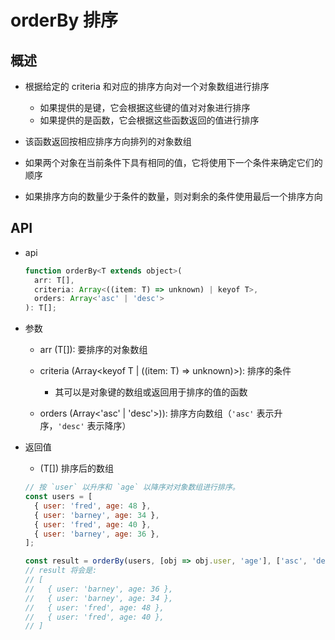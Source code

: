 # orderBy 排序

## 概述

+ 根据给定的 criteria 和对应的排序方向对一个对象数组进行排序

  + 如果提供的是键，它会根据这些键的值对对象进行排序
  + 如果提供的是函数，它会根据这些函数返回的值进行排序

+ 该函数返回按相应排序方向排列的对象数组
+ 如果两个对象在当前条件下具有相同的值，它将使用下一个条件来确定它们的顺序

+ 如果排序方向的数量少于条件的数量，则对剩余的条件使用最后一个排序方向

## API

+ api

  ```js
  function orderBy<T extends object>(
    arr: T[],
    criteria: Array<((item: T) => unknown) | keyof T>,
    orders: Array<'asc' | 'desc'>
  ): T[];
  ```

+ 参数

  + arr (T[]): 要排序的对象数组
  + criteria (Array<keyof T | ((item: T) => unknown)>): 排序的条件

    + 其可以是对象键的数组或返回用于排序的值的函数

  + orders (Array<'asc' | 'desc'>)): 排序方向数组（`'asc'` 表示升序，`'desc'` 表示降序）

+ 返回值

  + (T[]) 排序后的数组

  ```js
  // 按 `user` 以升序和 `age` 以降序对对象数组进行排序。
  const users = [
    { user: 'fred', age: 48 },
    { user: 'barney', age: 34 },
    { user: 'fred', age: 40 },
    { user: 'barney', age: 36 },
  ];

  const result = orderBy(users, [obj => obj.user, 'age'], ['asc', 'desc']);
  // result 将会是:
  // [
  //   { user: 'barney', age: 36 },
  //   { user: 'barney', age: 34 },
  //   { user: 'fred', age: 48 },
  //   { user: 'fred', age: 40 },
  // ]
  ```
